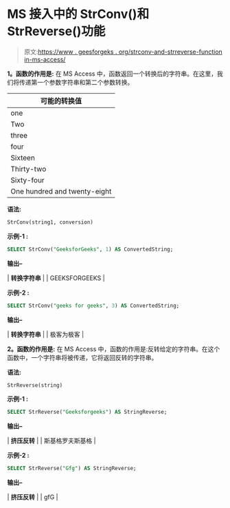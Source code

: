 # MS 接入中的 StrConv()和 StrReverse()功能

> 原文:[https://www . geesforgeks . org/strconv-and-strreverse-function in-ms-access/](https://www.geeksforgeeks.org/strconv-and-strreverse-function-in-ms-access/)

**1。函数的作用是:**
在 MS Access 中，函数返回一个转换后的字符串。在这里，我们将传递第一个参数字符串和第二个参数转换。

<center>

| 可能的转换值 |
| --- |
| one | 对于大写字母 |
| Two | 对于小写字母 |
| three | 每个单词的第一个字母要大写 |
| four | 对于窄字符到宽字符 |
| Sixteen | 将平假名转换为片假名(仅限日本) |
| Thirty-two | 将片假名转换为平假名(仅限日本) |
| Sixty-four | 对于转换为 unicode |
| One hundred and twenty-eight | 对于 Unicode 到默认页面代码 |

</center>

**语法:**

```sql
StrConv(string1, conversion)

```

**示例-1 :**

```sql
SELECT StrConv("GeeksforGeeks", 1) AS ConvertedString;

```

**输出–**

| **转换字符串** |
| GEEKSFORGEEKS |

**示例-2 :**

```sql
SELECT StrConv("geeks for geeks", 3) AS ConvertedString;

```

**输出–**

| **转换字符串** |
| 极客为极客 |

**2。函数的作用是:**
在 MS Access 中，函数的作用是:反转给定的字符串。在这个函数中，一个字符串将被传递，它将返回反转的字符串。

**语法:**

```sql
StrReverse(string)

```

**示例-1 :**

```sql
SELECT StrReverse("Geeksforgeeks") AS StringReverse;

```

**输出–**

| **挤压反转** |
| 斯基格罗夫斯基格 |

**示例-2 :**

```sql
SELECT StrReverse("Gfg") AS StringReverse;

```

**输出–**

| **挤压反转** |
| gfG |